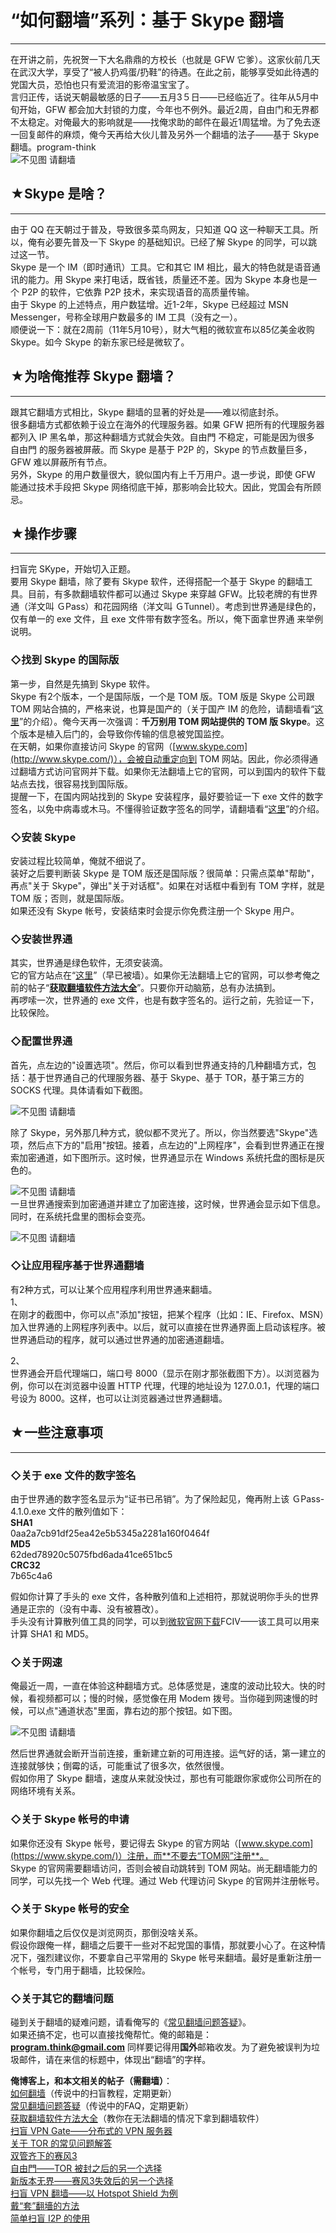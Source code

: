 # “如何翻墙”系列：基于 Skype 翻墙 

-----

 在开讲之前，先祝贺一下大名鼎鼎的方校长（也就是 GFW 它爹）。这家伙前几天在武汉大学，享受了“被人扔鸡蛋/扔鞋”的待遇。在此之前，能够享受如此待遇的党国大员，恐怕也只有爱流泪的影帝温宝宝了。  
 言归正传，话说天朝最敏感的日子——五月3５日——已经临近了。往年从5月中旬开始，GFW 都会加大封锁的力度，今年也不例外。最近2周，自由门和无界都不太稳定。对俺最大的影响就是——找俺求助的邮件在最近1周猛增。为了免去逐一回复邮件的麻烦，俺今天再给大伙儿普及另外一个翻墙的法子——基于 Skype 翻墙。program-think  
 ![不见图 请翻墙](images/iyRkO8GFIZUjywAXqnATbuak9le338MCK430N_YIQa8AOPAuXz0q70siA6Yi-D_RAOX_dqC5SXyxW7H4EWzPfcWJdCwPf0G8DUEJEZQikZFs3hbwdeuhqud7jgUMvB0dEFTq6qiC)  
   
 ## ★Skype 是啥？
----------

  
 由于 QQ 在天朝过于普及，导致很多菜鸟网友，只知道 QQ 这一种聊天工具。所以，俺有必要先普及一下 Skype 的基础知识。已经了解 Skype 的同学，可以跳过这一节。  
 Skype 是一个 IM（即时通讯）工具。它和其它 IM 相比，最大的特色就是语音通讯的能力。用 Skype 来打电话，既省钱，质量还不差。因为 Skype 本身也是一个 P2P 的软件，它依靠 P2P 技术，来实现语音的高质量传输。  
 由于 Skype 的上述特点，用户数猛增。近1-2年，Skype 已经超过 MSN Messenger，号称全球用户数最多的 IM 工具（没有之一）。  
 顺便说一下：就在2周前（11年5月10号），财大气粗的微软宣布以85亿美金收购 Skype。如今 Skype 的新东家已经是微软了。  
   
 ## ★为啥俺推荐 Skype 翻墙？
----------------

  
 跟其它翻墙方式相比，Skype 翻墙的显著的好处是——难以彻底封杀。  
 很多翻墙方式都依赖于设立在海外的代理服务器。如果 GFW 把所有的代理服务器都列入 IP 黑名单，那这种翻墙方式就会失效。自由門 不稳定，可能是因为很多 自由門 的服务器被屏蔽。而 Skype 是基于 P2P 的，Skype 的节点数量巨多，GFW 难以屏蔽所有节点。  
 另外，Skype 的用户数量很大，貌似国内有上千万用户。退一步说，即使 GFW 能通过技术手段把 Skype 网络彻底干掉，那影响会比较大。因此，党国会有所顾忌。  
   
   
 ## ★操作步骤
-----

  
 扫盲完 SKype，开始切入正题。  
 要用 Skype 翻墙，除了要有 Skype 软件，还得搭配一个基于 Skype 的翻墙工具。目前，有多款翻墙软件都可以通过 Skype 来穿越 GFW。比较老牌的有世界通（洋文叫 ＧPass）和花园网络（洋文叫 ＧTunnel）。考虑到世界通是绿色的，仅有单一的 exe 文件，且 exe 文件带有数字签名。所以，俺下面拿世界通 来举例说明。  
   
 ### ◇找到 Skype 的国际版

  
 第一步，自然是先搞到 Skype 软件。  
 Skype 有2个版本，一个是国际版，一个是 TOM 版。TOM 版是 Skype 公司跟 TOM 网站合搞的，严格来说，也算是国产的（关于国产 IM 的危险，请翻墙看“[这里](https://program-think.blogspot.com/2010/04/howto-cover-your-tracks-2.html)”的介绍）。俺今天再一次强调：**千万别用 TOM 网站提供的 TOM 版 Skype**。这个版本是植入后门的，会导致你传输的信息被党国监控。  
 在天朝，如果你直接访问 Skype 的官网（[www.skype.com](http://www.skype.com/)），会被自动重定向到 TOM 网站。因此，你必须得通过翻墙方式访问官网并下载。如果你无法翻墙上它的官网，可以到国内的软件下载站点去找，很容易找到国际版。  
 提醒一下，在国内网站找到的 Skype 安装程序，最好要验证一下 exe 文件的数字签名，以免中病毒或木马。不懂得验证数字签名的同学，请翻墙看“[这里](https://program-think.blogspot.com/2010/02/introduce-digital-certificate-and-ca.html#verify_file)”的介绍。  
   
 ### ◇安装 Skype

  
 安装过程比较简单，俺就不细说了。  
 装好之后要判断装 Skype 是 TOM 版还是国际版？很简单：只需点菜单"帮助"，再点"关于 Skype"，弹出"关于对话框"。如果在对话框中看到有 TOM 字样，就是 TOM 版；否则，就是国际版。  
 如果还没有 Skype 帐号，安装结束时会提示你免费注册一个 Skype 用户。  
   
 ### ◇安装世界通

  
 其实，世界通是绿色软件，无须安装滴。  
 它的官方站点在“[这里](http://gpass1.com/)”（早已被墙）。如果你无法翻墙上它的官网，可以参考俺之前的帖子“**[获取翻墙软件方法大全](https://program-think.blogspot.com/2011/03/how-to-get-gfw-tools.html)**”。只要你开动脑筋，总有办法搞到。  
 再啰嗦一次，世界通的 exe 文件，也是有数字签名的。运行之前，先验证一下，比较保险。  
   
 ### ◇配置世界通

  
 首先，点左边的"设置选项"。然后，你可以看到世界通支持的几种翻墙方式，包括：基于世界通自己的代理服务器、基于 Skype、基于 TOR，基于第三方的 SOCKS 代理。具体请看如下截图。  
   
 ![不见图 请翻墙](images/a2shUBbZ7OuRh_6kcuN11Y_k4p-Zvm7r6dRpwZlqK55VlLX1gnQHE_VBdepe-yjzTXG6T_v2LWDN0ZiYUrhuOt0tl6BiHZAyUhZO6ko6bvR0IYsCjUpsA9zit-_xhU5ivwtA5hm1)  
   
 除了 Skype，另外那几种方式，貌似都不灵光了。所以，你当然要选"Skype"选项，然后点下方的"启用"按钮。接着，点左边的"上网程序"，会看到世界通正在搜索加密通道，如下图所示。这时候，世界通显示在 Windows 系统托盘的图标是灰色的。  
   
 ![不见图 请翻墙](images/OYu30mJ60ZnlZ48jswSTGhcnYxo0swJ2Wtpvi2If7E0vuM_3UUbplTZdbrbKD8nwRkfdV9A4MdRyAg0bJzvbArnytlJO9wpPrGAFIZht51QREWh6X-0_dPpRTrM5HgLYbJA2Qxtw)  
 一旦世界通搜索到加密通道并建立了加密连接，这时候，世界通会显示如下信息。同时，在系统托盘里的图标会变亮。  
   
 ![不见图 请翻墙](images/pFWnAnK7RAeQD4Q2Xyzak0W0FjI3wNOccmGBGCmgolGbM-XYX2zne14yycb88-3qq6PJBBLGA4s6nzB2zsShg3s_rp1hDbyuwSEqsmSFdgksAD7S9NPKBlfcgfEK05O3tZbRbyKs)  
 ### ◇让应用程序基于世界通翻墙

  
 有2种方式，可以让某个应用程序利用世界通来翻墙。  
 1、  
 在刚才的截图中，你可以点"添加"按钮，把某个程序（比如：IE、Firefox、MSN）加入世界通的上网程序列表中。以后，就可以直接在世界通界面上启动该程序。被世界通启动的程序，就可以通过世界通的加密通道翻墙。  
   
 2、  
 世界通会开启代理端口，端口号 8000（显示在刚才那张截图下方）。以浏览器为例，你可以在浏览器中设置 HTTP 代理，代理的地址设为 127.0.0.1，代理的端口号设为 8000。这样，也可以让浏览器通过世界通翻墙。  
   
   
 ## ★一些注意事项
-------

  
 ### ◇关于 exe 文件的数字签名

  
 由于世界通的数字签名显示为“证书已吊销”。为了保险起见，俺再附上该 ＧPass-4.1.0.exe 文件的散列值如下：  
 **SHA1**  
 0aa2a7cb91df25ea42e5b5345a2281a160f0464f  
 **MD5**  
 62ded78920c5075fbd6ada41ce651bc5  
 **CRC32**  
 7b65c4a6  
   
 假如你计算了手头的 exe 文件，各种散列值和上述相符，那就说明你手头的世界通是正宗的（没有中毒、没有被篡改）。  
 手头没有计算散列值工具的同学，可以到[微软官网下载](http://support.microsoft.com/kb/841290)FCIV——该工具可以用来计算 SHA1 和 MD5。  
   
 ### ◇关于网速

  
 俺最近一周，一直在体验这种翻墙方式。总体感觉是，速度的波动比较大。快的时候，看视频都可以；慢的时候，感觉像在用 Modem 拨号。当你碰到网速慢的时候，可以点"通道状态"里面，靠右边的那个按钮。如下图。  
   
 ![不见图 请翻墙](images/EpbDQgGN8iaeVli28Cv7roZRXjoMOjyqaNOKei_wNMO69ii9nnJj1ImHGfLKXmAf9Das_lPSlWwOWn9n5NZZz_q4OqHiguoZcOsCFNj4spOKPZRqyIKszSUHIl2gVam-ucszDfd5)  
   
 然后世界通就会断开当前连接，重新建立新的可用连接。运气好的话，第一建立的连接就够快；倒霉的话，可能重试了很多次，依然很慢。  
 假如你用了 Skype 翻墙，速度从来就没快过，那也有可能跟你家或你公司所在的网络环境有关系。  
   
 ### ◇关于 Skype 帐号的申请

  
 如果你还没有 Skype 帐号，要记得去 Skype 的官方网站（[www.skype.com](https://www.skype.com/)）注册，而**不要去“TOM网”注册**。  
 Skype 的官网需要翻墙访问，否则会被自动跳转到 TOM 网站。尚无翻墙能力的同学，可以先找一个 Web 代理。通过 Web 代理访问 Skype 的官网并注册帐号。  
   
 ### ◇关于 Skype 帐号的安全

  
 如果你翻墙之后仅仅是浏览网页，那倒没啥关系。  
 假设你跟俺一样，翻墙之后要干一些对不起党国的事情，那就要小心了。在这种情况下，强烈建议你，不要拿自己平常用的 Skype 帐号来翻墙。最好是重新注册一个帐号，专门用于翻墙，比较保险。  
   
 ### ◇关于其它的翻墙问题

  
 碰到关于翻墙的疑难问题，请看俺写的《[常见翻墙问题答疑](https://program-think.blogspot.com/2011/09/gfw-faq.html)》。  
 如果还搞不定，也可以直接找俺帮忙。俺的邮箱是：**[program.think@gmail.com](mailto:program.think@gmail.com)** 同样要记得用**国外**邮箱收发。为了避免被误判为垃圾邮件，请在来信的标题中，体现出“翻墙”的字样。  
   
   
 **俺博客上，和本文相关的帖子（需翻墙）**：  
 [如何翻墙](https://program-think.blogspot.com/2009/05/how-to-break-through-gfw.html)（传说中的扫盲教程，定期更新）  
 [常见翻墙问题答疑](https://program-think.blogspot.com/2011/09/gfw-faq.html)（传说中的FAQ，定期更新）  
 [获取翻墙软件方法大全](https://program-think.blogspot.com/2011/03/how-to-get-gfw-tools.html)（教你在无法翻墙的情况下拿到翻墙软件）  
 [扫盲 VPN Gate——分布式的 VPN 服务器](https://program-think.blogspot.com/2013/04/gfw-vpngate.html)  
 [关于 TOR 的常见问题解答](https://program-think.blogspot.com/2013/11/tor-faq.html)  
 [双管齐下的赛风3](https://program-think.blogspot.com/2011/10/gfw-psiphon.html)  
 [自由門——TOR 被封之后的另一个选择](https://program-think.blogspot.com/2010/03/choose-free-gate.html)  
 [新版本无界——赛风3失效后的另一个选择](https://program-think.blogspot.com/2011/12/gfw-wujie.html)  
 [扫盲 VPN 翻墙——以 Hotspot Shield 为例](https://program-think.blogspot.com/2011/09/gfw-vpn-hotspot-shield.html)  
 [戴“套”翻墻的方法](https://program-think.blogspot.com/2009/09/break-through-gfw-with-tor.html)  
 [简单扫盲 I2P 的使用](https://program-think.blogspot.com/2012/06/gfw-i2p.html) 